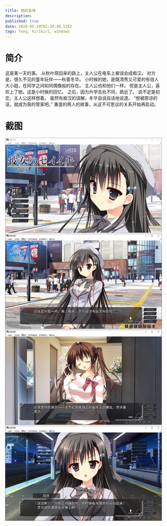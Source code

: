 ```yaml
---
title: 她的圣域
description: 
published: true
date: 2020-05-29T02:34:40.516Z
tags: feng, kirikiri, windows
---
```


# 简介
这是某一天的事。
从秋叶原回来的路上，主人公在电车上被误会成痴汉。
对方是，很久不见的童年玩伴——秋善冬华。
小时候的她，是既清秀又可爱的有钱人大小姐，在同学之间如同偶像般的存在。
主人公也和他们一样。
但是主人公，喜欢上了她。这是小时候的回忆。
之后，因为升学去处不同，疏远了。
说不定是初恋，主人公这样想着。
虽然有痴汉的误解，冬华自说自话地说道。
“想被原谅的话，就成为我的管家吧。”
重逢的两人的故事，从这不可思议的关系开始再启动。
# 截图
![1.jpg](/pic/她的圣域/1.jpg)
![2.jpg](/pic/她的圣域/2.jpg)
![3.jpg](/pic/她的圣域/3.jpg)
![4.jpg](/pic/她的圣域/4.jpg)